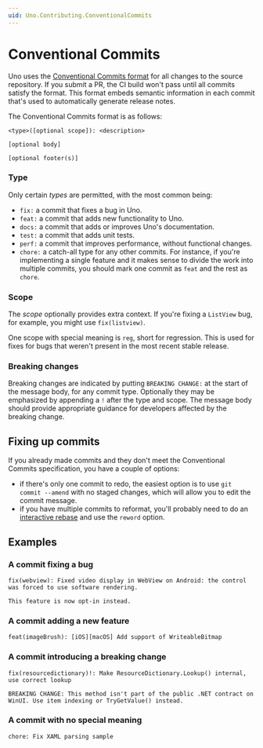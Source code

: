 ```yaml
---
uid: Uno.Contributing.ConventionalCommits
---
```


# Conventional Commits

Uno uses the [Conventional Commits format](https://www.conventionalcommits.org/en/v1.0.0/#summary) for all changes to the source repository. If you submit a PR, the CI build won't pass until all commits satisfy the format. This format embeds semantic information in each commit that's used to automatically generate release notes.

The Conventional Commits format is as follows:

```
<type>([optional scope]): <description>

[optional body]

[optional footer(s)]
```

### Type

Only certain _types_ are permitted, with the most common being:

 - `fix:` a commit that fixes a bug in Uno.
 - `feat:` a commit that adds new functionality to Uno.
 - `docs:` a commit that adds or improves Uno's documentation.
 - `test:` a commit that adds unit tests.
 - `perf:` a commit that improves performance, without functional changes.
 - `chore:` a catch-all type for any other commits. For instance, if you're implementing a single feature and it makes sense to divide the work into multiple commits, you should mark one commit as `feat` and the rest as `chore`.

### Scope

 The _scope_ optionally provides extra context. If you're fixing a `ListView` bug, for example, you might use `fix(listview)`.

 One scope with special meaning is `reg`, short for regression. This is used for fixes for bugs that weren't present in the most recent stable release.

### Breaking changes

Breaking changes are indicated by putting `BREAKING CHANGE:` at the start of the message body, for any commit type. Optionally they may be emphasized by appending a `!` after the type and scope. The message body should provide appropriate guidance for developers affected by the breaking change.

## Fixing up commits

If you already made commits and they don't meet the Conventional Commits specification, you have a couple of options:

 - if there's only one commit to redo, the easiest option is to use `git commit --amend` with no staged changes, which will allow you to edit the commit message.
 - if you have multiple commits to reformat, you'll probably need to do an [interactive rebase](https://git-scm.com/book/en/v2/Git-Tools-Rewriting-History) and use the `reword` option.

## Examples

### A commit fixing a bug

```text
fix(webview): Fixed video display in WebView on Android: the control was forced to use software rendering.

This feature is now opt-in instead.
```

### A commit adding a new feature

```text
feat(imageBrush): [iOS][macOS] Add support of WriteableBitmap
```

### A commit introducing a breaking change

```text
fix(resourcedictionary)!: Make ResourceDictionary.Lookup() internal, use correct lookup

BREAKING CHANGE: This method isn't part of the public .NET contract on WinUI. Use item indexing or TryGetValue() instead.
```

### A commit with no special meaning

```text
chore: Fix XAML parsing sample
```
